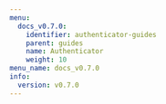 ```yaml
---
menu:
  docs_v0.7.0:
    identifier: authenticator-guides
    parent: guides
    name: Authenticator
    weight: 10
menu_name: docs_v0.7.0
info:
  version: v0.7.0
---
```


